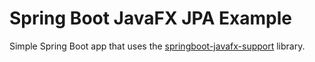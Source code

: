 Spring Boot JavaFX JPA Example
==============================

Simple Spring Boot app that uses the [springboot-javafx-support](https://github.com/roskenet/springboot-javafx-support) library.
